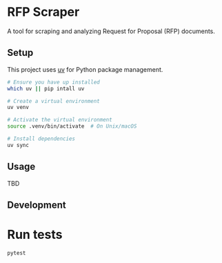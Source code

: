 # RFP Scraper

A tool for scraping and analyzing Request for Proposal (RFP) documents.

## Setup

This project uses [uv](https://github.com/astral-sh/uv) for Python package management.

```bash
# Ensure you have up installed
which uv || pip intall uv

# Create a virtual environment
uv venv

# Activate the virtual environment
source .venv/bin/activate  # On Unix/macOS

# Install dependencies
uv sync
```

## Usage

TBD

## Development

# Run tests

```bash
pytest
```
